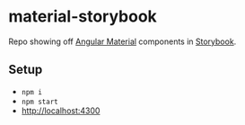 # material-storybook
Repo showing off [Angular Material](https://material.angular.io/) components in [Storybook](https://storybook.js.org/).

## Setup
- `npm i`
- `npm start`
- [http://localhost:4300](http://localhost:4300)
